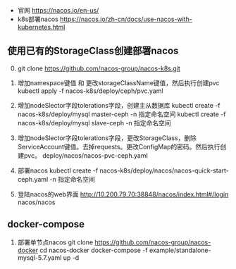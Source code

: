 - 官网 https://nacos.io/en-us/
- k8s部署nacos https://nacos.io/zh-cn/docs/use-nacos-with-kubernetes.html


## 使用已有的StorageClass创建部署nacos
0. git clone https://github.com/nacos-group/nacos-k8s.git

1. 增加namespace键值 和 更改storageClassName键值，然后执行创建pvc
kubectl apply -f nacos-k8s/deploy/ceph/pvc.yaml

3. 增加nodeSlector字段tolerations字段，创建主从数据库
kubectl create -f nacos-k8s/deploy/mysql master-ceph -n 指定命名空间
kubectl create -f nacos-k8s/deploy/mysql  slave-ceph -n 指定命名空间

4. 增加nodeSlector字段tolerations字段，更改StorageClass，删除ServiceAccount键值。去掉requests。更改ConfigMap的密码。然后执行创建pvc。
deploy/nacos/nacos-pvc-ceph.yaml 

5. 部署nacos
kubectl create -f  nacos-k8s/deploy/nacos/nacos-quick-start-ceph.yaml -n 指定命名空间

6. 登陆nacos的web界面
http://10.200.79.70:38848/nacos/index.html#/login
nacos/nacos

## docker-compose
1. 部署单节点nacos
git clone https://github.com/nacos-group/nacos-docker
cd nacos-docker
docker-compose -f example/standalone-mysql-5.7.yaml up -d